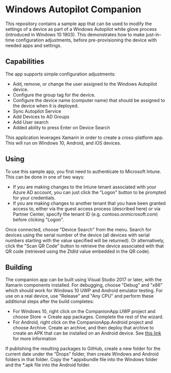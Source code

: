# Windows Autopilot Companion

This repository contains a sample app that can be used to modify the settings of a device as part of a Windows Autopilot white glove process (introduced in Windows 10 1903).  This demonstrates how to make just-in-time configuration adjustments, before pre-provisioning the device with needed apps and settings.

## Capabilities

The app supports simple configuration adjustments:

- Add, remove, or change the user assigned to the Windows Autopilot device.
- Configure the group tag for the device.
- Configure the device name (computer name) that should be assigned to the device when it is deployed.
- Sync Autopilot Service
- Add Devices to AD Groups
- Add User search
- Added ability to press Enter on Device Search

This application leverages Xamarin in order to create a cross-platform app.  This will run on Windows 10, Android, and iOS devices.  

## Using

To use this sample app, you first need to authenticate to Microsoft Intune.  This can be done in one of two ways:

- If you are making changes to the Intune tenant associated with your Azure AD account, you can just click the "Logon" button to be prompted for your credentials.
- If you are making changes to another tenant that you have been granted access to, either via the guest access process (described here) or via Partner Center, specify the tenant ID (e.g. contoso.onmicrosoft.com) before clicking "Logon".

Once connected, choose "Device Search" from the menu.  Search for devices using the serial number of the device (all devices with serial numbers starting with the value specified will be returned).  Or alternatively, click the "Scan QR Code" button to retrieve the device associated with that QR code (retrieved using the ZtdId value embedded in the QR code).

## Building

The companion app can be built using Visual Studio 2017 or later, with the Xamarin components installed.  For debugging, choose "Debug" and "x86" which should work for Windows 10 UWP and Android emulator testing.  For use on a real device, use "Release" and "Any CPU" and perform these additional steps after the build completes:

- For Windows 10, right click on the CompanionApp.UWP project and choose Store -> Create app packages.  Complete the rest of the wizard.
- For Android, right click on the CompanionApp.Android project and choose Archive.  Create an archive, and then deploy that archive to create an APK that can be installed on an Android device.  See [this link](https://docs.microsoft.com/en-us/xamarin/android/deploy-test/signing/index?tabs=windows) for more information

If publishing the resulting packages to GitHub, create a new folder for the current date under the "Drops" folder, then create Windows and Android folders in that folder.  Copy the *.appxbundle file into the Windows folder and the *.apk file into the Android folder.

